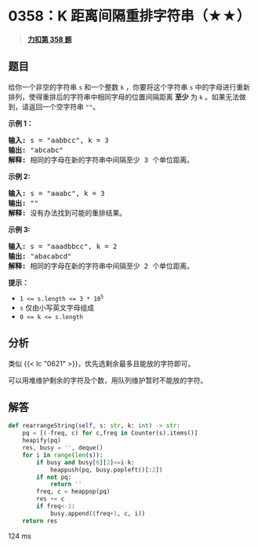 # 0358：K 距离间隔重排字符串（★★）


> <u>**[力扣第 358 题](https://leetcode.cn/problems/rearrange-string-k-distance-apart/)**</u>

## 题目

<p>给你一个非空的字符串 <code>s</code> 和一个整数 <code>k</code> ，你要将这个字符串 <code>s</code> 中的字母进行重新排列，使得重排后的字符串中相同字母的位置间隔距离 <strong>至少</strong> 为 <code>k</code> 。如果无法做到，请返回一个空字符串 <code>""</code>。</p>



<p><strong>示例 1：</strong></p>

<pre>
<strong>输入: </strong>s = "aabbcc", k = 3
<strong>输出: </strong>"abcabc"
<strong>解释: </strong>相同的字母在新的字符串中间隔至少 3 个单位距离。
</pre>

<p><strong>示例 2:</strong></p>

<pre>
<strong>输入: </strong>s = "aaabc", k = 3
<strong>输出: </strong>""
<strong>解释:</strong> 没有办法找到可能的重排结果。
</pre>

<p><strong>示例 3:</strong></p>

<pre>
<strong>输入: </strong>s = "aaadbbcc", k = 2
<strong>输出: </strong>"abacabcd"
<strong>解释:</strong> 相同的字母在新的字符串中间隔至少 2 个单位距离。
</pre>



<p><strong>提示：</strong></p>

<ul>
<li><code>1 &lt;= s.length &lt;= 3 * 10<sup>5</sup></code></li>
<li><code>s</code> 仅由小写英文字母组成</li>
<li><code>0 &lt;= k &lt;= s.length</code></li>
</ul>


## 分析

类似 {{< lc "0621" >}}，优先选剩余最多且能放的字符即可。

可以用堆维护剩余的字符及个数，用队列维护暂时不能放的字符。


## 解答

```python
def rearrangeString(self, s: str, k: int) -> str:
    pq = [(-freq, c) for c,freq in Counter(s).items()]
    heapify(pq)
    res, busy = '', deque()
    for i in range(len(s)):
        if busy and busy[0][2]<=i-k:
            heappush(pq, busy.popleft()[:2])
        if not pq:
            return ''
        freq, c = heappop(pq)
        res += c
        if freq<-1:
            busy.append((freq+1, c, i))
    return res
```
124 ms

